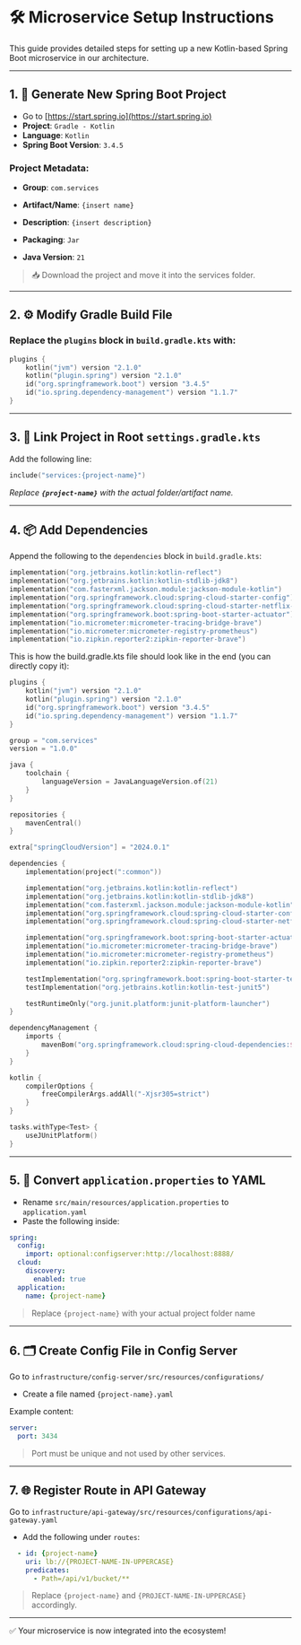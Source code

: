 # 🛠️ Microservice Setup Instructions

This guide provides detailed steps for setting up a new Kotlin-based Spring Boot microservice in our architecture.

---

## 1. 🧱 Generate New Spring Boot Project

* Go to [https://start.spring.io](https://start.spring.io)
* **Project**: `Gradle - Kotlin`
* **Language**: `Kotlin`
* **Spring Boot Version**: `3.4.5`

### Project Metadata:

* **Group**: `com.services`

* **Artifact/Name**: `{insert name}`

* **Description**: `{insert description}`

* **Packaging**: `Jar`

* **Java Version**: `21`

> 📥 Download the project and move it into the services folder.

---

## 2. ⚙️ Modify Gradle Build File

### Replace the `plugins` block in `build.gradle.kts` with:

```kotlin
plugins {
    kotlin("jvm") version "2.1.0"
    kotlin("plugin.spring") version "2.1.0"
    id("org.springframework.boot") version "3.4.5"
    id("io.spring.dependency-management") version "1.1.7"
}
```

---

## 3. 🔧 Link Project in Root `settings.gradle.kts`

Add the following line:

```kotlin
include("services:{project-name}")
```

*Replace **`{project-name}`** with the actual folder/artifact name.*

---

## 4. 📦 Add Dependencies

Append the following to the `dependencies` block in `build.gradle.kts`:

```kotlin
implementation("org.jetbrains.kotlin:kotlin-reflect")
implementation("org.jetbrains.kotlin:kotlin-stdlib-jdk8")
implementation("com.fasterxml.jackson.module:jackson-module-kotlin")
implementation("org.springframework.cloud:spring-cloud-starter-config")
implementation("org.springframework.cloud:spring-cloud-starter-netflix-eureka-client")
implementation("org.springframework.boot:spring-boot-starter-actuator")
implementation("io.micrometer:micrometer-tracing-bridge-brave")
implementation("io.micrometer:micrometer-registry-prometheus")
implementation("io.zipkin.reporter2:zipkin-reporter-brave")
```

This is how the build.gradle.kts file should look like in the end (you can directly copy it):

```kotlin
plugins {
	kotlin("jvm") version "2.1.0"
	kotlin("plugin.spring") version "2.1.0"
	id("org.springframework.boot") version "3.4.5"
	id("io.spring.dependency-management") version "1.1.7"
}

group = "com.services"
version = "1.0.0"

java {
	toolchain {
		languageVersion = JavaLanguageVersion.of(21)
	}
}

repositories {
	mavenCentral()
}

extra["springCloudVersion"] = "2024.0.1"

dependencies {
	implementation(project(":common"))

	implementation("org.jetbrains.kotlin:kotlin-reflect")
	implementation("org.jetbrains.kotlin:kotlin-stdlib-jdk8")
	implementation("com.fasterxml.jackson.module:jackson-module-kotlin")
	implementation("org.springframework.cloud:spring-cloud-starter-config")
	implementation("org.springframework.cloud:spring-cloud-starter-netflix-eureka-client")

	implementation("org.springframework.boot:spring-boot-starter-actuator")
	implementation("io.micrometer:micrometer-tracing-bridge-brave")
	implementation("io.micrometer:micrometer-registry-prometheus")
	implementation("io.zipkin.reporter2:zipkin-reporter-brave")

	testImplementation("org.springframework.boot:spring-boot-starter-test")
	testImplementation("org.jetbrains.kotlin:kotlin-test-junit5")

	testRuntimeOnly("org.junit.platform:junit-platform-launcher")
}

dependencyManagement {
	imports {
		mavenBom("org.springframework.cloud:spring-cloud-dependencies:${property("springCloudVersion")}")
	}
}

kotlin {
	compilerOptions {
		freeCompilerArgs.addAll("-Xjsr305=strict")
	}
}

tasks.withType<Test> {
	useJUnitPlatform()
}

```

---

## 5. 📄 Convert `application.properties` to YAML

* Rename `src/main/resources/application.properties` to `application.yaml`
* Paste the following inside:

```yaml
spring:
  config:
    import: optional:configserver:http://localhost:8888/
  cloud:
    discovery:
      enabled: true
  application:
    name: {project-name}
```

> Replace `{project-name}` with your actual project folder name

---

## 6. 🗂️ Create Config File in Config Server

Go to `infrastructure/config-server/src/resources/configurations/`

* Create a file named `{project-name}.yaml`

Example content:

```yaml
server:
  port: 3434
```

> Port must be unique and not used by other services.

---

## 7. 🌐 Register Route in API Gateway

Go to `infrastructure/api-gateway/src/resources/configurations/api-gateway.yaml`

* Add the following under `routes`:

```yaml
  - id: {project-name}
    uri: lb://{PROJECT-NAME-IN-UPPERCASE}
    predicates:
      - Path=/api/v1/bucket/**
```

> Replace `{project-name}` and `{PROJECT-NAME-IN-UPPERCASE}` accordingly.

---

✅ Your microservice is now integrated into the ecosystem!
